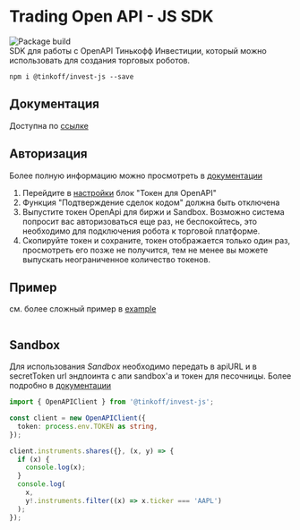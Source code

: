 # Trading Open API - JS SDK
![Package build](https://github.com/whonion/invest-js/actions/workflows/build.yml/badge.svg)<br>
SDK для работы с OpenAPI Тинькофф Инвестиции, который можно использовать для создания торговых роботов.

`npm i @tinkoff/invest-js --save`

## Документация

Доступна по [ссылке](https://russianinvestments.github.io/investAPI/)

## Авторизация

Более полную информацию можно просмотреть в [документации](https://russianinvestments.github.io/investAPI/token/)

1. Перейдите в [настройки](https://tinkoff.ru/invest/settings/) блок "Токен для OpenAPI"
2. Функция "Подтверждение сделок кодом" должна быть отключена
3. Выпустите токен OpenApi для биржи и Sandbox. Возможно система
   попросит вас авторизоваться еще раз, не беспокойтесь, это необходимо
   для подключения робота к торговой платформе.
4. Скопируйте токен и сохраните, токен отображается только один раз, просмотреть
   его позже не получится, тем не менее вы можете выпускать неограниченное количество токенов.

## Пример

см. более сложный пример в [example](./example)

```typescript

```

## Sandbox

Для использования _Sandbox_ необходимо передать в apiURL и в secretToken url
эндпоинта с апи sandbox'а и токен для песочницы.
Более подробно в [документации](https://russianinvestments.github.io/investAPI/head-sandbox/)

```typescript
import { OpenAPIClient } from '@tinkoff/invest-js';

const client = new OpenAPIClient({
  token: process.env.TOKEN as string,
});

client.instruments.shares({}, (x, y) => {
  if (x) {
    console.log(x);
  }
  console.log(
    x,
    y!.instruments.filter((x) => x.ticker === 'AAPL')
  );
});
```
